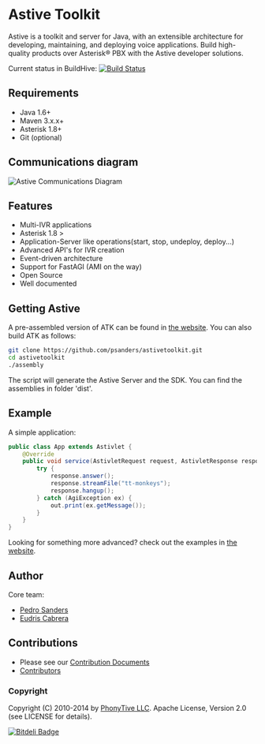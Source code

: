 # Astive Toolkit

Astive is a toolkit and server for Java, with an extensible architecture for developing, maintaining, and deploying voice applications. Build high-quality products over Asterisk® PBX with the Astive developer solutions.

Current status in BuildHive: [![Build Status](https://buildhive.cloudbees.com/job/psanders/job/astivetoolkit/badge/icon)](https://buildhive.cloudbees.com/job/psanders/job/astivetoolkit/)

## Requirements

* Java 1.6+
* Maven 3.x.x+
* Asterisk 1.8+
* Git (optional)

## Communications diagram

![Astive Communications Diagram](http://astivetoolkit.org/data/uploads/astive_communications_diagram.png)

## Features 

* Multi-IVR applications
* Asterisk 1.8 >
* Application-Server like operations(start, stop, undeploy, deploy...)
* Advanced API's for IVR creation
* Event-driven architecture
* Support for FastAGI (AMI on the way)
* Open Source
* Well documented

## Getting Astive

A pre-assembled version of ATK can be found in [the website](http://astivetoolkit.org/downloads). You can also build ATK as follows:

```bash
git clone https://github.com/psanders/astivetoolkit.git
cd astivetoolkit
./assembly
```

The script will generate the Astive Server and the SDK. You can find the assemblies in folder 'dist'.

## Example

A simple application:

```java
public class App extends Astivlet {
    @Override
    public void service(AstivletRequest request, AstivletResponse response) {
        try {
            response.answer();
            response.streamFile("tt-monkeys");
            response.hangup();
        } catch (AgiException ex) {
            out.print(ex.getMessage());
        }
    }
}
```

Looking for something more advanced? check out the examples in [the website](http://astivetoolkit.org/downloads).

## Author

Core team:

* [Pedro Sanders](https://github.com/psanders)
* [Eudris Cabrera](https://github.com/ecabrerar)

## Contributions
* Please see our [Contribution Documents](https://github.com/PhonyTive/astivetoolkit/blob/dev/CONTRIBUTING.md) 
* [Contributors](https://github.com/PhonyTive/astivetoolkit/contributors)


### Copyright

Copyright (C) 2010-2014 by [PhonyTive LLC](http://phonytive.com). Apache License, Version 2.0 (see LICENSE for details).

[![Bitdeli Badge](https://d2weczhvl823v0.cloudfront.net/psanders/astivetoolkit/trend.png)](https://bitdeli.com/free "Bitdeli Badge")
